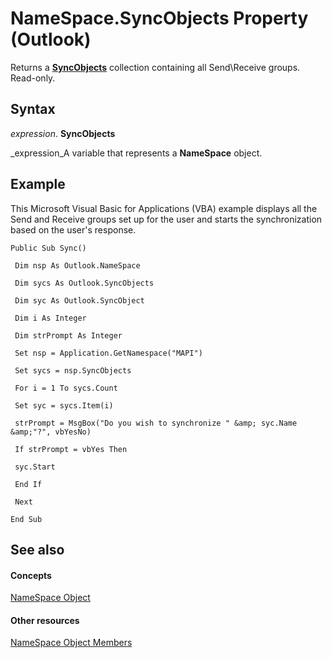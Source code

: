 
# NameSpace.SyncObjects Property (Outlook)

Returns a  **[SyncObjects](88e59f63-d834-b174-bbda-0af0cf2d0520.md)** collection containing all Send\Receive groups. Read-only.


## Syntax

 _expression_. **SyncObjects**

 _expression_A variable that represents a  **NameSpace** object.


## Example

This Microsoft Visual Basic for Applications (VBA) example displays all the Send and Receive groups set up for the user and starts the synchronization based on the user's response.


```
Public Sub Sync() 
 
 Dim nsp As Outlook.NameSpace 
 
 Dim sycs As Outlook.SyncObjects 
 
 Dim syc As Outlook.SyncObject 
 
 Dim i As Integer 
 
 Dim strPrompt As Integer 
 
 Set nsp = Application.GetNamespace("MAPI") 
 
 Set sycs = nsp.SyncObjects 
 
 For i = 1 To sycs.Count 
 
 Set syc = sycs.Item(i) 
 
 strPrompt = MsgBox("Do you wish to synchronize " &amp; syc.Name &amp;"?", vbYesNo) 
 
 If strPrompt = vbYes Then 
 
 syc.Start 
 
 End If 
 
 Next 
 
End Sub
```


## See also


#### Concepts


 [NameSpace Object](f0dcaa19-07f5-5d42-a3bf-2e42b7885644.md)
#### Other resources


 [NameSpace Object Members](d7a978a3-a2c8-6195-c5f8-af8773500456.md)
